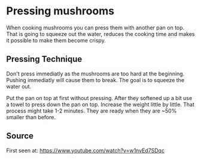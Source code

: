 # Pressing mushrooms
When cooking mushrooms you can press them with another pan on top.
That is going to squeeze out the water, reduces the cooking time and makes it possible to make them become crispy.

## Pressing Technique
Don't press immediatly as the mushrooms are too hard at the beginning.
Pushing immediatly will cause them to break. The goal is to squeeze the water out.

Put the pan on top at first without pressing.
After they softened up a bit use a towel to press down the pan on top.
Increase the weight little by little.
That process might take 1-2 minutes.
They are ready when they are ~50% smaller than before.

## Source
First seen at: https://www.youtube.com/watch?v=w1nvEd7SDqc
